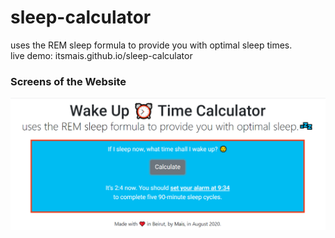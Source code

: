 # sleep-calculator
uses the REM sleep formula to provide you with optimal sleep times. </br>
live demo: itsmais.github.io/sleep-calculator
### Screens of the Website
<p float="left">
  <img src="screenshots/screenshot.PNG" width="800" />
</p>
